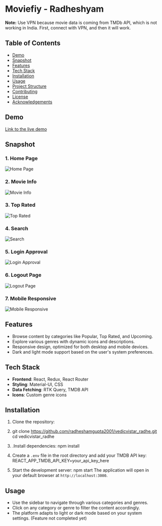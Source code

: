 
# Moviefiy - Radheshyam

**Note:** Use VPN because movie data is coming from TMDb API, which is not working in India. First, connect with VPN, and then it will work.

## Table of Contents

- [Demo](#demo)
- [Snapshot](#snapshot)
- [Features](#features)
- [Tech Stack](#tech-stack)
- [Installation](#installation)
- [Usage](#usage)
- [Project Structure](#project-structure)
- [Contributing](#contributing)
- [License](#license)
- [Acknowledgements](#acknowledgements)

## Demo

[Link to the live demo](https://vedicvistar.netlify.app/)

## Snapshot

### 1. Home Page
![Home Page](https://github.com/user-attachments/assets/092bd8a0-c623-4e5f-86f8-7cb516219e73)

### 2. Movie Info
![Movie Info](https://github.com/user-attachments/assets/552ac5f8-a077-4a3f-a92e-eb177a16cbbb)

### 3. Top Rated
![Top Rated](https://github.com/user-attachments/assets/912d938c-bf96-4f1a-9d19-5bd04bec3a36)

### 4. Search
![Search](https://github.com/user-attachments/assets/a9485f54-335f-44f7-8564-a99ccf7e51f6)

### 5. Login Approval
![Login Approval](https://github.com/user-attachments/assets/90c0d0ff-df57-45d5-ab38-e4defacd75ba)

### 6. Logout Page
![Logout Page](https://github.com/user-attachments/assets/8163c0bb-adb2-4cba-b920-64dac5360cbd)

### 7. Mobile Responsive
![Mobile Responsive](https://github.com/user-attachments/assets/ec5ec8ad-8de6-4201-adf4-baf6735fd110)

## Features

- Browse content by categories like Popular, Top Rated, and Upcoming.
- Explore various genres with dynamic icons and descriptions.
- Responsive design, optimized for both desktop and mobile devices.
- Dark and light mode support based on the user's system preferences.

## Tech Stack

- **Frontend**: React, Redux, React Router
- **Styling**: Material-UI, CSS
- **Data Fetching**: RTK Query, TMDB API
- **Icons**: Custom genre icons

## Installation

1. Clone the repository:
2.  git clone https://github.com/radheshamgupta2001/vedicvistar_radhe.git cd vedicvistar_radhe
3.  .Install dependencies: npm install
4.  Create a `.env` file in the root directory and add your TMDB API key:
   REACT_APP_TMDB_API_KEY=your_api_key_here
   
5. Start the development server:
   npm start
   The application will open in your default browser at `http://localhost:3000`.

## Usage

- Use the sidebar to navigate through various categories and genres.
- Click on any category or genre to filter the content accordingly.
- The platform adapts to light or dark mode based on your system settings. (Feature not completed yet)
